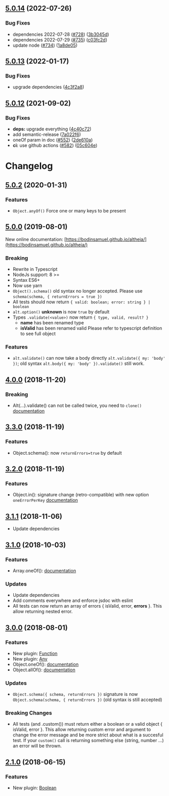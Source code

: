 ## [5.0.14](https://github.com/bodinsamuel/altheia/compare/v5.0.13...v5.0.14) (2022-07-26)


### Bug Fixes

* dependencies 2022-07-28 ([#728](https://github.com/bodinsamuel/altheia/issues/728)) ([3b3045d](https://github.com/bodinsamuel/altheia/commit/3b3045d38db10adeca31fe5ca65746adeeb0a133))
* dependencies 2022-07-29 ([#735](https://github.com/bodinsamuel/altheia/issues/735)) ([c03fc2d](https://github.com/bodinsamuel/altheia/commit/c03fc2df1c689edb085c32dc9f221d0e07d091c7))
* update node ([#734](https://github.com/bodinsamuel/altheia/issues/734)) ([1a8de05](https://github.com/bodinsamuel/altheia/commit/1a8de05aa6430029df92f070f673fe9be56d8e0a))

## [5.0.13](https://github.com/bodinsamuel/altheia/compare/v5.0.12...v5.0.13) (2022-01-17)


### Bug Fixes

* upgrade dependencies ([4c3f2a8](https://github.com/bodinsamuel/altheia/commit/4c3f2a85c0abd347f5625d6a3b03e32ca2872e6d))

## [5.0.12](https://github.com/bodinsamuel/altheia/compare/v5.0.11...v5.0.12) (2021-09-02)


### Bug Fixes

* **deps:** upgrade everything ([4c40c72](https://github.com/bodinsamuel/altheia/commit/4c40c72f93039e3e9524c8a82d911e22c889f4c9))
* add semantic-release ([7a022f6](https://github.com/bodinsamuel/altheia/commit/7a022f6efac132bb4189013af86dfeb3c273fd8d))
* oneOf param in doc ([#552](https://github.com/bodinsamuel/altheia/issues/552)) ([2de610a](https://github.com/bodinsamuel/altheia/commit/2de610a507719feb03c21e32620c5ebd1af6b22a))
* **ci:** use github actions ([#582](https://github.com/bodinsamuel/altheia/issues/582)) ([05c604e](https://github.com/bodinsamuel/altheia/commit/05c604e5db0f156c519d04e8de26d835d07b03aa))

# Changelog

## [5.0.2](https://github.com/bodinsamuel/altheia/compare/v5.0.0...master) (2020-01-31)

### Features

- `Object.anyOf()` Force one or many keys to be present

## [5.0.0](https://github.com/bodinsamuel/altheia/compare/v5.0.0...master) (2019-08-01)

New online documentation:
[https://bodinsamuel.github.io/altheia/](https://bodinsamuel.github.io/altheia/)

### Breaking

- Rewrite in Typescript
- NodeJs support: 8 >=
- Syntax ES6+
- Now use yarn
- `Object().schema()` old syntax no longer accepted.
  Please use `schema(schema, { returnErrors = true })`
- All tests should now return `{ valid: boolean; error: string } | boolean`
- `alt.option()` **unknown** is now `true` by default
- Types `.validate(<value>)` now return `{ type, valid, result? }`
  - **name** has been renamed type
  - **isValid** has been renamed valid
    Please refer to typescript definition to see full object

### Features

- `alt.validate()` can now take a body directly `alt.validate({ my: 'body' })`; old syntax `alt.body({ my: 'body' }).validate()` still work.

## [4.0.0](https://github.com/bodinsamuel/altheia/compare/v4.0.0...master) (2018-11-20)

### Breaking

- Alt(...).validate() can not be called twice, you need to `clone()` [documentation](https://github.com/bodinsamuel/altheia/blob/master/Documentation.md#clone)

## [3.3.0](https://github.com/bodinsamuel/altheia/compare/v3.2.0...master) (2018-11-19)

### Features

- Object.schema(): now `returnErrors=true` by default

## [3.2.0](https://github.com/bodinsamuel/altheia/compare/v3.2.0...master) (2018-11-19)

### Features

- Object.in(): signature change (retro-compatible) with new option `oneErrorPerKey` [documentation](https://github.com/bodinsamuel/altheia/blob/master/Documentation.md#invalue--options-object)

## [3.1.1](https://github.com/bodinsamuel/altheia/compare/v3.1.0...master) (2018-11-06)

- Update dependencies

## [3.1.0](https://github.com/bodinsamuel/altheia/compare/v3.1.0...master) (2018-10-03)

### Features

- Array.oneOf(): [documentation](https://github.com/bodinsamuel/altheia/blob/master/Documentation.md#oneoftemplates)

### Updates

- Update dependencies
- Add comments everywhere and enforce jsdoc with eslint
- All tests can now return an array of errors { isValid, error, **errors** }.
  This allow returning nested error.

## [3.0.0](https://github.com/bodinsamuel/altheia/compare/v3.0.0...master) (2018-08-01)

### Features

- New plugin: [Function](https://github.com/bodinsamuel/altheia/blob/master/Documentation.md#function)
- New plugin: [Any](https://github.com/bodinsamuel/altheia/blob/master/Documentation.md#any)
- Object.oneOf(): [documentation](https://github.com/bodinsamuel/altheia/blob/master/Documentation.md#oneofisonerequired-boolean-keys-string)
- Object.allOf(): [documentation](https://github.com/bodinsamuel/altheia/blob/master/Documentation.md#allofkeys-string)

### Updates

- `Object.schema({ schema, returnErrors })` signature is now `Object.schema(schema, { returnErrors })` (old syntax is still accepted)

### Breaking Changes

- All tests (and .custom()) must return either a boolean or a valid object { isValid, error }.
  This allow returning custom error and argument to change the error message and be more strict about what is a succesful test.
  If your `custom()` call is returning something else (string, number ...) an error will be thrown.

## [2.1.0](https://github.com/bodinsamuel/altheia/compare/v2.1.0...master) (2018-06-15)

### Features

- New plugin: [Boolean](https://github.com/bodinsamuel/altheia/blob/master/Documentation.md#boolean)
